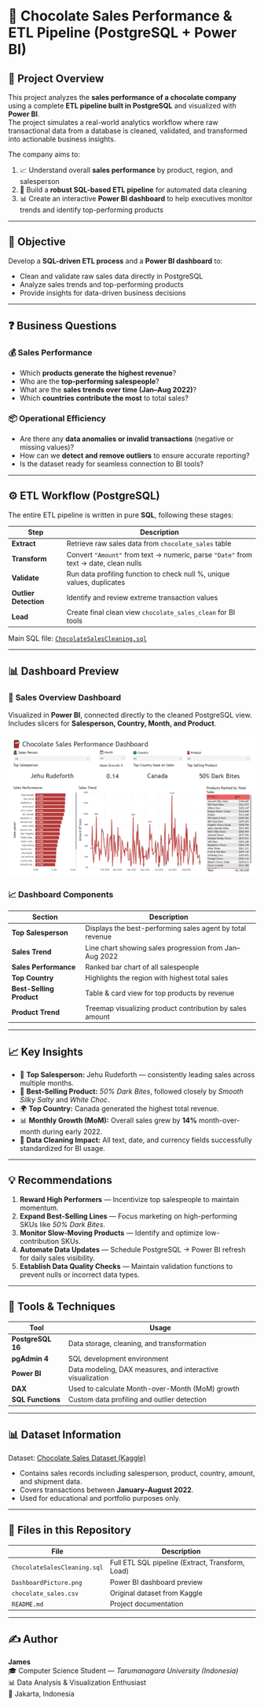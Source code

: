 # 🍫 Chocolate Sales Performance & ETL Pipeline (PostgreSQL + Power BI)

## 📘 Project Overview
This project analyzes the **sales performance of a chocolate company** using a complete **ETL pipeline built in PostgreSQL** and visualized with **Power BI**.  
The project simulates a real-world analytics workflow where raw transactional data from a database is cleaned, validated, and transformed into actionable business insights.

The company aims to:
1. 📈 Understand overall **sales performance** by product, region, and salesperson  
2. 🧹 Build a **robust SQL-based ETL pipeline** for automated data cleaning  
3. 📊 Create an interactive **Power BI dashboard** to help executives monitor trends and identify top-performing products

---

## 🎯 Objective
Develop a **SQL-driven ETL process** and a **Power BI dashboard** to:
- Clean and validate raw sales data directly in PostgreSQL  
- Analyze sales trends and top-performing products  
- Provide insights for data-driven business decisions  

---

## ❓ Business Questions

### 💰 Sales Performance
- Which **products generate the highest revenue**?  
- Who are the **top-performing salespeople**?  
- What are the **sales trends over time (Jan–Aug 2022)**?  
- Which **countries contribute the most** to total sales?

### 📦 Operational Efficiency
- Are there any **data anomalies or invalid transactions** (negative or missing values)?  
- How can we **detect and remove outliers** to ensure accurate reporting?  
- Is the dataset ready for seamless connection to BI tools?

---

## ⚙️ ETL Workflow (PostgreSQL)

The entire ETL pipeline is written in pure **SQL**, following these stages:

| Step | Description |
|------|--------------|
| **Extract** | Retrieve raw sales data from `chocolate_sales` table |
| **Transform** | Convert `"Amount"` from text → numeric, parse `"Date"` from text → date, clean nulls |
| **Validate** | Run data profiling function to check null %, unique values, duplicates |
| **Outlier Detection** | Identify and review extreme transaction values |
| **Load** | Create final clean view `chocolate_sales_clean` for BI tools |

Main SQL file: [`ChocolateSalesCleaning.sql`](ChocolateSalesCleaning.sql)

---

## 📊 Dashboard Preview

### 🧱 **Sales Overview Dashboard**
Visualized in **Power BI**, connected directly to the cleaned PostgreSQL view.  
Includes slicers for **Salesperson, Country, Month, and Product**.

![Chocolate Sales Dashboard](DashboardPicture.png)

### 📈 Dashboard Components
| Section | Description |
|----------|--------------|
| **Top Salesperson** | Displays the best-performing sales agent by total revenue |
| **Sales Trend** | Line chart showing sales progression from Jan–Aug 2022 |
| **Sales Performance** | Ranked bar chart of all salespeople |
| **Top Country** | Highlights the region with highest total sales |
| **Best-Selling Product** | Table & card view for top products by revenue |
| **Product Trend** | Treemap visualizing product contribution by sales amount |

---

## 📈 Key Insights

- 🥇 **Top Salesperson:** Jehu Rudeforth — consistently leading sales across multiple months.  
- 🍫 **Best-Selling Product:** *50% Dark Bites*, followed closely by *Smooth Silky Salty* and *White Choc*.  
- 🌍 **Top Country:** Canada generated the highest total revenue.  
- 📊 **Monthly Growth (MoM):** Overall sales grew by **14%** month-over-month during early 2022.  
- 🧹 **Data Cleaning Impact:** All text, date, and currency fields successfully standardized for BI usage.

---

## 💡 Recommendations

1. **Reward High Performers** — Incentivize top salespeople to maintain momentum.  
2. **Expand Best-Selling Lines** — Focus marketing on high-performing SKUs like *50% Dark Bites*.  
3. **Monitor Slow-Moving Products** — Identify and optimize low-contribution SKUs.  
4. **Automate Data Updates** — Schedule PostgreSQL → Power BI refresh for daily sales visibility.  
5. **Establish Data Quality Checks** — Maintain validation functions to prevent nulls or incorrect data types.

---

## 🧰 Tools & Techniques

| Tool | Usage |
|------|--------|
| **PostgreSQL 16** | Data storage, cleaning, and transformation |
| **pgAdmin 4** | SQL development environment |
| **Power BI** | Data modeling, DAX measures, and interactive visualization |
| **DAX** | Used to calculate Month-over-Month (MoM) growth |
| **SQL Functions** | Custom data profiling and outlier detection |

---

## 📊 Dataset Information

Dataset: [Chocolate Sales Dataset (Kaggle)](https://www.kaggle.com/datasets/atharvasoundankar/chocolate-sales)  
- Contains sales records including salesperson, product, country, amount, and shipment data.  
- Covers transactions between **January–August 2022**.  
- Used for educational and portfolio purposes only.

---

## 📂 Files in this Repository

| File | Description |
|------|--------------|
| `ChocolateSalesCleaning.sql` | Full ETL SQL pipeline (Extract, Transform, Load) |
| `DashboardPicture.png` | Power BI dashboard preview |
| `chocolate_sales.csv` | Original dataset from Kaggle |
| `README.md` | Project documentation |

---

## ✍️ Author
**James**  
🎓 Computer Science Student — *Tarumanagara University (Indonesia)*  
📊 Data Analysis & Visualization Enthusiast  
📍 Jakarta, Indonesia
